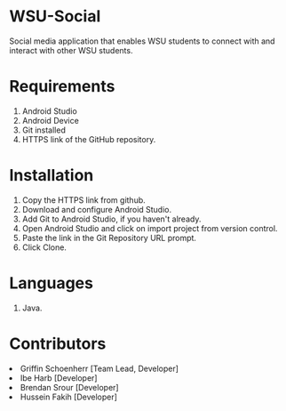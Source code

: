 # WSU-Social
Social media application that enables WSU students to connect with and interact with other WSU students.
# Requirements
1. Android Studio
2. Android Device
3. Git installed
4. HTTPS link of the GitHub repository.
# Installation
1. Copy the HTTPS link from github.
2. Download and configure Android Studio.
3. Add Git to Android Studio, if you haven't already.
4. Open Android Studio and click on import project from version control.
5. Paste the link in the Git Repository URL prompt.
6. Click Clone.
# Languages
1. Java.
# Contributors
<li>Griffin Schoenherr [Team Lead, Developer]</li>
<li>Ibe Harb [Developer]</li>
<li>Brendan Srour [Developer]</li>
<li>Hussein Fakih [Developer]</li>
